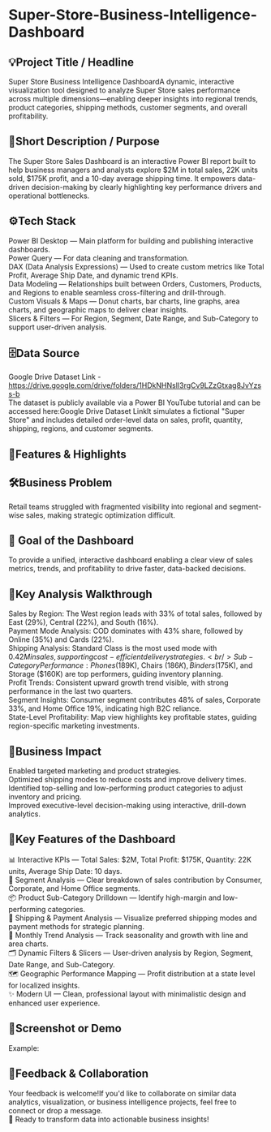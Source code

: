 # Super-Store-Business-Intelligence-Dashboard

## 💡Project Title / Headline

Super Store Business Intelligence DashboardA dynamic, interactive visualization tool designed to analyze Super Store sales performance across multiple dimensions—enabling deeper insights into regional trends, product categories, shipping methods, customer segments, and overall profitability.

## 📝Short Description / Purpose

The Super Store Sales Dashboard is an interactive Power BI report built to help business managers and analysts explore $2M in total sales, 22K units sold, $175K profit, and a 10-day average shipping time. It empowers data-driven decision-making by clearly highlighting key performance drivers and operational bottlenecks.

## ⚙️Tech Stack
Power BI Desktop — Main platform for building and publishing interactive dashboards.<br />
Power Query — For data cleaning and transformation.<br />
DAX (Data Analysis Expressions) — Used to create custom metrics like Total Profit, Average Ship Date, and dynamic trend KPIs.<br />
Data Modeling — Relationships built between Orders, Customers, Products, and Regions to enable seamless cross-filtering and drill-through.<br />
Custom Visuals & Maps — Donut charts, bar charts, line graphs, area charts, and geographic maps to deliver clear insights.<br />
Slicers & Filters — For Region, Segment, Date Range, and Sub-Category to support user-driven analysis.<br />

## 🗄️Data Source
Google Drive Dataset Link - https://drive.google.com/drive/folders/1HDkNHNslI3rgCv9LZzGtxag8JvYzss-b<br />
The dataset is publicly available via a Power BI YouTube tutorial and can be accessed here:Google Drive Dataset LinkIt simulates a fictional "Super Store" and includes detailed order-level data on sales, profit, quantity, shipping, regions, and customer segments.<br />

## 🚀Features & Highlights

## 🛠️Business Problem
Retail teams struggled with fragmented visibility into regional and segment-wise sales, making strategic optimization difficult.

## 🎯 Goal of the Dashboard 
To provide a unified, interactive dashboard enabling a clear view of sales metrics, trends, and profitability to drive faster, data-backed decisions.

## 🔎Key Analysis Walkthrough
Sales by Region: The West region leads with 33% of total sales, followed by East (29%), Central (22%), and South (16%).<br />
Payment Mode Analysis: COD dominates with 43% share, followed by Online (35%) and Cards (22%).<br />
Shipping Analysis: Standard Class is the most used mode with $0.42M in sales, supporting cost-efficient delivery strategies.<br />
Sub-Category Performance: Phones ($189K), Chairs ($186K), Binders ($175K), and Storage ($160K) are top performers, guiding inventory planning.<br />
Profit Trends: Consistent upward growth trend visible, with strong performance in the last two quarters.<br />
Segment Insights: Consumer segment contributes 48% of sales, Corporate 33%, and Home Office 19%, indicating high B2C reliance.<br />
State-Level Profitability: Map view highlights key profitable states, guiding region-specific marketing investments.<br />

## 💼Business Impact
Enabled targeted marketing and product strategies.<br />
Optimized shipping modes to reduce costs and improve delivery times.<br />
Identified top-selling and low-performing product categories to adjust inventory and pricing.<br />
Improved executive-level decision-making using interactive, drill-down analytics.<br />

## 📌Key Features of the Dashboard
📊 Interactive KPIs — Total Sales: $2M, Total Profit: $175K, Quantity: 22K units, Average Ship Date: 10 days.<br />
🧾 Segment Analysis — Clear breakdown of sales contribution by Consumer, Corporate, and Home Office segments.<br />
📦 Product Sub-Category Drilldown — Identify high-margin and low-performing categories.<br />
🚚 Shipping & Payment Analysis — Visualize preferred shipping modes and payment methods for strategic planning.<br />
📅 Monthly Trend Analysis — Track seasonality and growth with line and area charts.<br />
🗂️ Dynamic Filters & Slicers — User-driven analysis by Region, Segment, Date Range, and Sub-Category.<br />
🗺️ Geographic Performance Mapping — Profit distribution at a state level for localized insights.<br />
✨ Modern UI — Clean, professional layout with minimalistic design and enhanced user experience.<br />

## 📸Screenshot or Demo

Example:

## 🤝Feedback & Collaboration
Your feedback is welcome!If you'd like to collaborate on similar data analytics, visualization, or business intelligence projects, feel free to connect or drop a message.<br />
🎯 Ready to transform data into actionable business insights!

